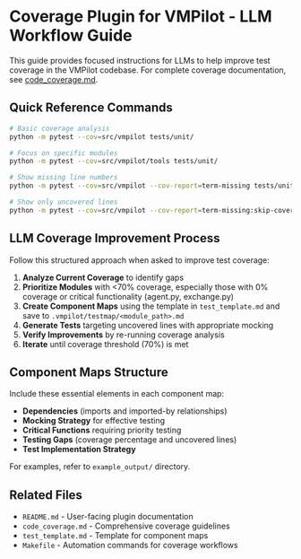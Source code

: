 # Coverage Plugin for VMPilot - LLM Workflow Guide

This guide provides focused instructions for LLMs to help improve test coverage in the VMPilot codebase. For complete coverage documentation, see [code_coverage.md](./code_coverage.md).

## Quick Reference Commands

```bash
# Basic coverage analysis
python -m pytest --cov=src/vmpilot tests/unit/

# Focus on specific modules
python -m pytest --cov=src/vmpilot/tools tests/unit/

# Show missing line numbers
python -m pytest --cov=src/vmpilot --cov-report=term-missing tests/unit/

# Show only uncovered lines
python -m pytest --cov=src/vmpilot --cov-report=term-missing:skip-covered tests/unit/
```

## LLM Coverage Improvement Process

Follow this structured approach when asked to improve test coverage:

1. **Analyze Current Coverage** to identify gaps
2. **Prioritize Modules** with <70% coverage, especially those with 0% coverage or critical functionality (agent.py, exchange.py)
3. **Create Component Maps** using the template in `test_template.md` and save to `.vmpilot/testmap/<module_path>.md`
4. **Generate Tests** targeting uncovered lines with appropriate mocking
5. **Verify Improvements** by re-running coverage analysis
6. **Iterate** until coverage threshold (70%) is met

## Component Maps Structure

Include these essential elements in each component map:

- **Dependencies** (imports and imported-by relationships)
- **Mocking Strategy** for effective testing
- **Critical Functions** requiring priority testing
- **Testing Gaps** (coverage percentage and uncovered lines)
- **Test Implementation Strategy**

For examples, refer to `example_output/` directory.

## Related Files

- `README.md` - User-facing plugin documentation
- `code_coverage.md` - Comprehensive coverage guidelines
- `test_template.md` - Template for component maps
- `Makefile` - Automation commands for coverage workflows
